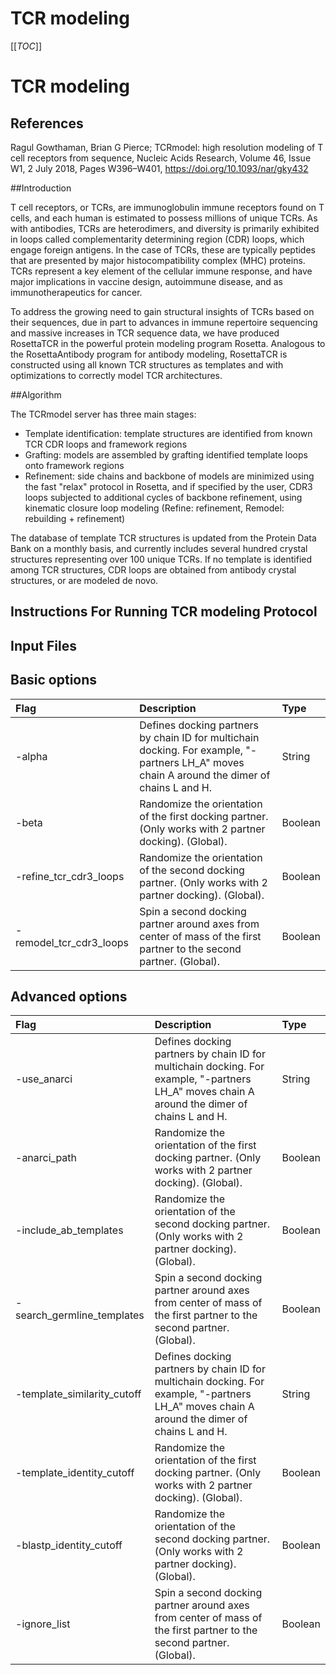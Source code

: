 # TCR modeling

[[_TOC_]]

# TCR modeling

## References

Ragul Gowthaman, Brian G Pierce; TCRmodel: high resolution modeling of T cell receptors from sequence, Nucleic Acids Research, Volume 46, Issue W1, 2 July 2018, Pages W396–W401, https://doi.org/10.1093/nar/gky432

##Introduction

T cell receptors, or TCRs, are immunoglobulin immune receptors found on T cells, and each human is estimated to possess millions of unique TCRs. As with antibodies, TCRs are heterodimers, and diversity is primarily exhibited in loops called complementarity determining region (CDR) loops, which engage foreign antigens. In the case of TCRs, these are typically peptides that are presented by major histocompatibility complex (MHC) proteins. TCRs represent a key element of the cellular immune response, and have major implications in vaccine design, autoimmune disease, and as immunotherapeutics for cancer.

To address the growing need to gain structural insights of TCRs based on their sequences, due in part to advances in immune repertoire sequencing and massive increases in TCR sequence data, we have produced RosettaTCR in the powerful protein modeling program Rosetta. Analogous to the RosettaAntibody program for antibody modeling, RosettaTCR is constructed using all known TCR structures as templates and with optimizations to correctly model TCR architectures. 

##Algorithm

The TCRmodel server has three main stages:

- Template identification: template structures are identified from known TCR CDR loops and framework regions
- Grafting: models are assembled by grafting identified template loops onto framework regions
- Refinement: side chains and backbone of models are minimized using the fast "relax" protocol in Rosetta, and if specified by the user, CDR3 loops subjected to additional cycles of backbone refinement, using kinematic closure loop modeling (Refine: refinement, Remodel: rebuilding + refinement)

The database of template TCR structures is updated from the Protein Data Bank on a monthly basis, and currently includes several hundred crystal structures representing over 100 unique TCRs. If no template is identified among TCR structures, CDR loops are obtained from antibody crystal structures, or are modeled de novo. 

## Instructions For Running TCR modeling Protocol

## Input Files


Basic options
-------------------------

|**Flag**|**Description**|**Type**|
|:-------|:--------------|:-------|
|-alpha|Defines docking partners by chain ID for multichain docking. For example, "-partners LH\_A" moves chain A around the dimer of chains L and H.|String|
|-beta|Randomize the orientation of the first docking partner. (Only works with 2 partner docking). (Global).|Boolean|
|-refine_tcr_cdr3_loops|Randomize the orientation of the second docking partner. (Only works with 2 partner docking). (Global).|Boolean|
|-remodel_tcr_cdr3_loops|Spin a second docking partner around axes from center of mass of the first partner to the second partner. (Global).|Boolean|

Advanced options
-------------------------

|**Flag**|**Description**|**Type**|
|:-------|:--------------|:-------|
|-use_anarci|Defines docking partners by chain ID for multichain docking. For example, "-partners LH\_A" moves chain A around the dimer of chains L and H.|String|
|-anarci_path|Randomize the orientation of the first docking partner. (Only works with 2 partner docking). (Global).|Boolean|
|-include_ab_templates|Randomize the orientation of the second docking partner. (Only works with 2 partner docking). (Global).|Boolean|
|-search_germline_templates|Spin a second docking partner around axes from center of mass of the first partner to the second partner. (Global).|Boolean|
|-template_similarity_cutoff|Defines docking partners by chain ID for multichain docking. For example, "-partners LH\_A" moves chain A around the dimer of chains L and H.|String|
|-template_identity_cutoff|Randomize the orientation of the first docking partner. (Only works with 2 partner docking). (Global).|Boolean|
|-blastp_identity_cutoff|Randomize the orientation of the second docking partner. (Only works with 2 partner docking). (Global).|Boolean|
|-ignore_list|Spin a second docking partner around axes from center of mass of the first partner to the second partner. (Global).|Boolean|
